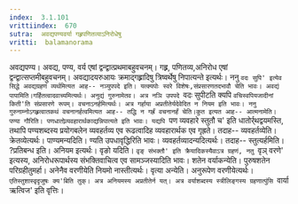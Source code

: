 ```yaml
---
index:  3.1.101
vrittiindex:  670
sutra:  अवद्यपण्यवर्या गह्र्रपणितव्याऽनिरोधेषु
vritti:  balamanorama 
---
```


अवद्यपण्य। अवद्य, पण्य, वर्य एषां द्वन्द्वात्प्रथमाबहुवचनम्। गह्र्र, पणितव्य,अनिरोध एषां द्वन्द्वात्सप्तमीबहुवचनम्। अवद्यादयरुआयः क्रमाद्गह्र्रादिषु त्रिष्वर्थेषु निपात्यन्ते इत्यर्थः। ननु `वदः सुपि' इत्येव सिद्धे अवद्यग्रहणं व्यर्थमित्यत आह-- नञ्युपपदे इति। यत्क्यपोः स्वरे विशेषः,संप्रसारणतदभावौ चेति भावः। अवद्यं पापामिति।गर्हितत्वादवाच्यमित्यर्थः। अनुद्यं गुरुनामेतव। अत्र नञि उपपदे `वदः सुपीटति क्यपि `वचिस्वपियजादीनां किती'ति संप्रसारणे रूपम्। वचनाऽनर्हमित्यर्थः। अत्र गर्हाया अप्रतीतेर्यदेवेदित न नियम इति भावः। ननु गुरुनाम्नोऽगह्र्रत्वातकथं वचनानर्हत्वमित्यत आह-- तद्धि न गर्ह्रं वचनानर्हं चेति।कुत इत्यत आह-- आत्मनामेति। पण्या गौरिति। पणधातोव्र्यवहारार्थकाद्यन्निपात्यते इति भावः। यद्यपि `पण व्यवहारे स्तुतौ च' इति धातोर्र्थद्वयमस्ति, तथापि पण्यशब्दस्य प्रयोगबलेन व्यवहर्तव्य एव रूढत्वादिह व्यवहारार्थक एव गृह्रते। तदाह-- व्यवहर्तव्येति। क्रेतव्येत्यर्थः। पाण्यमन्यदिति। ण्यति उपधावृद्धिरिति भावः। व्यवहर्तव्यादन्यदित्यर्थः। तदाह-- स्तुत्यर्हमिति। ?प्रतिबन्ध इति। अनियम इत्यर्थः। वृङो यदिति। `वृङ् संभक्तौ' इति क्रैयादिकस्यैवाऽत्र ग्रहणं, नतु `वृञ् वरणे' इत्यस्य, अनिरोधरूपार्थस्य संभक्तिवाचित्व एव सामञ्जस्यादिति भावः। शतेन वर्याकन्येति। पुरुषशतेन परिग्रहीतुमर्हा। अनेनैव वरणीयेति नियमो नास्तीत्यर्थः। वृत्या अन्येति। अनुरूपेण वरणीयेत्यर्थः। `एतिस्तुशास्वृदृजुषः क्य'बिति तुक्। अत्र अनियमस्य अप्रतीतेर्न यत्। अत्र वर्याशब्दस्य स्त्रीलिङ्गस्य ग्रहणात्पुंसि `वार्या ऋत्विज' इति वृत्तिः। 

